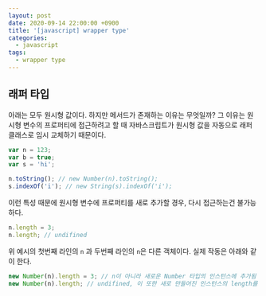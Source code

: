 ```yaml
---
layout: post
date: 2020-09-14 22:00:00 +0900
title: '[javascript] wrapper type'
categories:
  - javascript
tags:
  - wrapper type
---
```


## 래퍼 타입

아래는 모두 원시형 값이다. 하지만 메서드가 존재하는 이유는 무엇일까?
그 이유는 원시형 변수의 프로퍼티에 접근하려고 할 때 자바스크립트가 원시형 값을 자동으로 래퍼 클래스로 임시 교체하기 때문이다.

```js
var n = 123;
var b = true;
var s = 'hi';

n.toString(); // new Number(n).toString();
s.indexOf('i'); // new String(s).indexOf('i');
```

이런 특성 때문에 원시형 변수에 프로퍼티를 새로 추가할 경우, 다시 접근하는건 불가능하다.

```js
n.length = 3;
n.length; // undifined
```
위 예시의 첫번째 라인의 `n` 과 두번째 라인의 `n`은 다른 객체이다.
실제 작동은 아래와 같이 한다.
```js
new Number(n).length = 3; // n이 아니라 새로운 Number 타입의 인스턴스에 추가됨
new Number(n).length; // undifined, 이 또한 새로 만들어진 인스턴스의 length를 찾음
```
